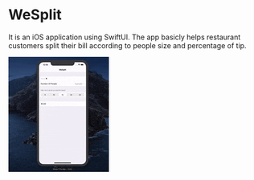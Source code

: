 # WeSplit

It is an iOS application using SwiftUI. The app basicly helps restaurant customers split their bill according to people size and percentage of tip. 

![WeSplit App Demo](/demo.gif)
